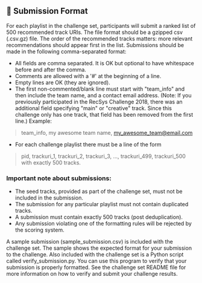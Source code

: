 ## 🚀 Submission Format
For each playlist in the challenge set, participants will submit a ranked list of 500 recommended track URIs. The file format should be a gzipped csv (.csv.gz) file. The order of the recommended tracks matters: more relevant recommendations should appear first in the list. Submissions should be made in the following comma-separated format:

* All fields are comma separated. It is OK but optional to have whitespace before and after the comma.
* Comments are allowed with a '#' at the beginning of a line.
* Empty lines are OK (they are ignored).
* The first non-commented/blank line must start with "team_info" and then include the team name, and a contact email address. (Note: If you previously participated in the RecSys Challenge 2018, there was an additional field specifying "main" or "creative" track. Since this challenge only has one track, that field has been removed from the first line.) Example:
> team_info, my awesome team name, my_awesome_team@email.com

* For each challenge playlist there must be a line of the form

> pid, trackuri_1, trackuri_2, trackuri_3, ..., trackuri_499, trackuri_500
with exactly 500 tracks.

### Important note about submissions:
* The seed tracks, provided as part of the challenge set, must not be included in the submission.
* The submission for any particular playlist must not contain duplicated tracks.
* A submission must contain exactly 500 tracks (post deduplication).
* Any submission violating one of the formatting rules will be rejected by the scoring system.

A sample submission (sample_submission.csv) is included with the challenge set. The sample shows the expected format for your submission to the challenge. Also included with the challenge set is a Python script called verify_submission.py. You can use this program to verify that your submission is properly formatted. See the challenge set README file for more information on how to verify and submit your challenge results.